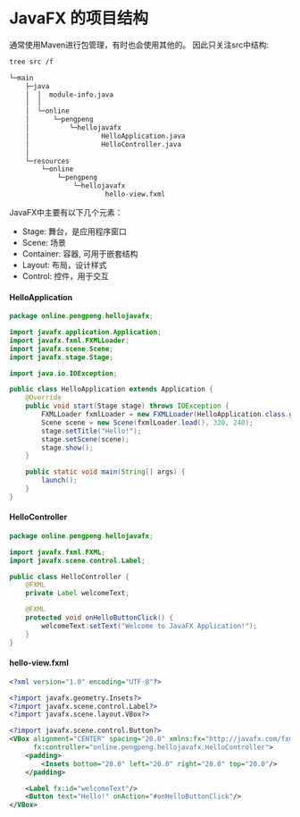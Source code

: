 # JavaFX 的项目结构

通常使用Maven进行包管理，有时也会使用其他的。
因此只关注src中结构:
```bash
tree src /f 

└─main
    ├─java
    │  │  module-info.java
    │  │
    │  └─online
    │      └─pengpeng
    │          └─hellojavafx
    │                  HelloApplication.java
    │                  HelloController.java
    │
    └─resources
        └─online
            └─pengpeng
                └─hellojavafx
                        hello-view.fxml
```

JavaFX中主要有以下几个元素：
* Stage: 舞台，是应用程序窗口
* Scene: 场景
* Container:  容器, 可用于嵌套结构
* Layout: 布局，设计样式
* Control: 控件，用于交互

<!-- tabs:start -->
#### **HelloApplication**
```java
package online.pengpeng.hellojavafx;

import javafx.application.Application;
import javafx.fxml.FXMLLoader;
import javafx.scene.Scene;
import javafx.stage.Stage;

import java.io.IOException;

public class HelloApplication extends Application {
    @Override
    public void start(Stage stage) throws IOException {
        FXMLLoader fxmlLoader = new FXMLLoader(HelloApplication.class.getResource("hello-view.fxml"));
        Scene scene = new Scene(fxmlLoader.load(), 320, 240);
        stage.setTitle("Hello!");
        stage.setScene(scene);
        stage.show();
    }

    public static void main(String[] args) {
        launch();
    }
}
```
#### **HelloController**
```java
package online.pengpeng.hellojavafx;

import javafx.fxml.FXML;
import javafx.scene.control.Label;

public class HelloController {
    @FXML
    private Label welcomeText;

    @FXML
    protected void onHelloButtonClick() {
        welcomeText.setText("Welcome to JavaFX Application!");
    }
}
```
#### **hello-view.fxml**
```xml
<?xml version="1.0" encoding="UTF-8"?>

<?import javafx.geometry.Insets?>
<?import javafx.scene.control.Label?>
<?import javafx.scene.layout.VBox?>

<?import javafx.scene.control.Button?>
<VBox alignment="CENTER" spacing="20.0" xmlns:fx="http://javafx.com/fxml"
      fx:controller="online.pengpeng.hellojavafx.HelloController">
    <padding>
        <Insets bottom="20.0" left="20.0" right="20.0" top="20.0"/>
    </padding>

    <Label fx:id="welcomeText"/>
    <Button text="Hello!" onAction="#onHelloButtonClick"/>
</VBox>

```
<!-- tabs:end -->
